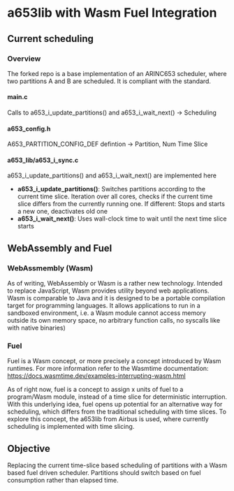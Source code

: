 # a653lib with Wasm Fuel Integration

## Current scheduling

### Overview

The forked repo is a base implementation of an ARINC653 scheduler, where two partitions A and B are scheduled. It is compliant with the standard. 

#### main.c
Calls to a653_i_update_partitions() and a653_i_wait_next() -> Scheduling

#### a653_config.h
A653_PARTITION_CONFIG_DEF defintion -> Partition, Num Time Slice

#### a653_lib/a653_i_sync.c
a653_i_update_partitions() and a653_i_wait_next() are implemented here

- **a653_i_update_partitions()**: Switches partitions according to the current time slice. Iteration over all cores, checks if the current time slice differs from the currently running one. If different: Stops and starts a new one, deactivates old one
- **a653_i_wait_next()**: Uses wall-clock time to wait until the next time slice starts


## WebAssembly and Fuel

### WebAssmembly (Wasm)
As of writing, WebAssembly or Wasm is a rather new technology. Intended to replace JavaScript, Wasm provides utility beyond web applications. Wasm is comparable to Java and it is designed to be a portable compilation target for programming languages. It allows applications to run in a sandboxed environment, i.e. a Wasm module cannot access memory outside its own memory space, no arbitrary function calls, no syscalls like with native binaries)

### Fuel
Fuel is a Wasm concept, or more precisely a concept introduced by Wasm runtimes. For more information refer to the Wasmtime documentation: https://docs.wasmtime.dev/examples-interrupting-wasm.html

As of right now, fuel is a concept to assign x units of fuel to a program/Wasm module, instead of a time slice for deterministic interruption. With this underlying idea, fuel opens up potential for an alternative way for scheduling, which differs from the traditional scheduling with time slices. To explore this concept, the a653lib from Airbus is used, where currently scheduling is implemented with time slicing. 

## Objective
Replacing the current time-slice based scheduling of partitions with a Wasm based fuel driven scheduler. Partitions should switch based on fuel consumption rather than elapsed time. 




